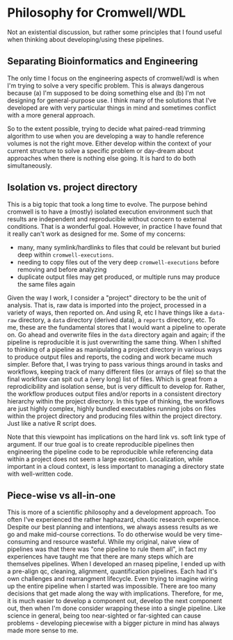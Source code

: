 # Philosophy for Cromwell/WDL

Not an existential discussion, but rather some principles that I found useful when thinking about developing/using these pipelines.

## Separating Bioinformatics and Engineering
The only time I focus on the engineering aspects of cromwell/wdl is when I'm trying to solve a very specific problem. This is always dangerous because (a) I'm supposed to be doing something else and (b) I'm not designing for general-purpose use. I think many of the solutions that I've developed are with very particular things in mind and sometimes conflict with a more general approach.

So to the extent possible, trying to decide what paired-read trimming algorithm to use when you are developing a way to handle reference volumes is not the right move. Either develop within the context of your current structure to solve a specific problem or day-dream about approaches when there is nothing else going. It is hard to do both simultaneously.

## Isolation vs. project directory
This is a big topic that took a long time to evolve. The purpose behind cromwell is to have a (mostly) isolated execution environment such that results are independent and reproducible without concern to external conditions. That is a wonderful goal. However, in practice I have found that it really can't work as designed for me. Some of my concerns:

- many, many symlink/hardlinks to files that could be relevant but buried deep within `cromwell-executions`.
- needing to copy files out of the very deep `cromwell-executions` before removing and before analyzing
- duplicate output files may get produced, or multiple runs may produce the same files again

Given the way I work, I consider a "project" directory to be the unit of analysis. That is, raw data is imported into the project, processed in a variety of ways, then reported on. And using R, etc I have things like a `data-raw` directory, a `data` directory (derived data), a `reports` directory, etc. To me, these are the fundamental stores that I would want a pipeline to operate on. Go ahead and overwrite files in the `data` directory again and again; if the pipeline is reproducible it is just overwriting the same thing. When I shifted to thinking of a pipeline as manipulating a project directory in various ways to produce output files and reports, the coding and work became much simpler. Before that, I was trying to pass various things around in tasks and workflows, keeping track of many different files (or arrays of file) so that the final workflow can spit out a (very long) list of files. Which is great from a reprodicibility and isolation sense, but is very difficult to develop for. Rather, the workflow produces output files and/or reports in a consistent directory hierarchy within the project directory. In this type of thinking, the workflows are just highly complex, highly bundled executables running jobs on files within the project directory and producing files within the project directory. Just like a native R script does. 

Note that this viewpoint has implications on the hard link vs. soft link type of argument. If our true goal is to create reproducible pipelines then engineering the pipeline code to be reproducible while referencing data within a project does not seem a large exception. Localization, while important in a cloud context, is less important to managing a directory state with well-written code.

## Piece-wise vs all-in-one
This is more of a scientific philosophy and a development approach. Too often I've experienced the rather haphazard, chaotic research experience. Despite our best planning and intentions, we always assess results as we go and make mid-course corrections. To do otherwise would be very time-consuming and resource wasteful. While my original, naive view of pipelines was that there was "one pipeline to rule them all", in fact my experiences have taught me that there are many steps which are themselves pipelines. When I developed an rnaseq pipeline, I ended up with a pre-align qc, cleaning, alignment, quantification pipelines. Each had it's own challenges and rearrangment lifecycle. Even trying to imagine wiring up the entire pipeline when I started was impossible. There are too many decisions that get made along the way with implications. Therefore, for me, it is much easier to develop a component out, develop the next component out, then when I'm done consider wrapping these into a single pipeline. Like science in general, being too near-sighted or far-sighted can cause problems - developing piecewise with a bigger picture in mind has always made more sense to me.
